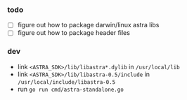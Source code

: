 
### todo
- [ ] figure out how to package darwin/linux astra libs
- [ ] figure out how to package header files

### dev
- link `<ASTRA_SDK>/lib/libastra*.dylib` in `/usr/local/lib`
- link `<ASTRA_SDK>/lib/libastra-0.5/include` in `/usr/local/include/libastra-0.5`
- run `go run cmd/astra-standalone.go`
